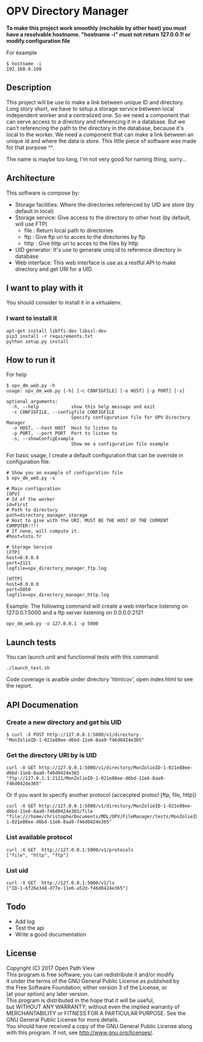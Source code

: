 # OPV Directory Manager


**To make this project work smoothly (rechable by other host) you must have a resolvable hostname. "hostname -i" must not return 127.0.0.1! or modify configuration file**

For example

```
$ hostname -i
192.168.0.100
```

## Description

This project will be use to make a link between unique ID and directory. Long story short, we have to setup a storage service between local independent worker and a centralized one. So we need a component that can serve access to a directory and referencing it in a database. But we can't referencing the path to the directory in the database, because it's local to the worker. We need a component that can make a link between an unique id and where the data is store. This little piece of software was made for that purpose ^^.

The name is maybe too long, I'm not very good for naming thing, sorry...

## Architecture

This software is compose by:

* Storage facilities: Where the directories referenced by UID are store (by default in local)
* Storage service: Give access to the directory to other host (by default, will use FTP)
    * file : Return local path to directories
    * ftp : Give ftp uri to acces to the directories by ftp
    * http : Give http uri to acces to the files by http
* UID generator: It's use to generate uniq id to reference directory in database
* Web interface: This web interface is use as a restful API to make directory and get URI for a UID

## I want to play with it

You should consider to install it in a virtualenv.

### I want to install it

```
apt-get install libffi-dev libssl-dev
pip3 install -r requirements.txt
python setup.py install
```

## How to run it

For help
```
$ opv_dm_web.py -h
usage: opv_dm_web.py [-h] [-c CONFIGFILE] [-o HOST] [-p PORT] [-s]

optional arguments:
  -h, --help            show this help message and exit
  -c CONFIGFILE, --configfile CONFIGFILE
                        Specify configuration file for OPV Directory Manager
  -o HOST, --host HOST  Host to listen to
  -p PORT, --port PORT  Port to listen to
  -s, --showConfigExample
                        Show me a configuration file example
```

For basic usage, I create a default configuration that can be override in configuration file:

```
# Show you an example of configuration file
$ opv_dm_web.py -s

# Main configuration
[OPV]
# Id of the worker
id=First
# Path to directory
path=directory_manager_storage
# Host to give with the URI. MUST BE THE HOST OF THE CURRENT COMPUTER!!!!
# If none, will compute it.
#host=toto.fr

# Storage Service
[FTP]
host=0.0.0.0
port=2121
logfile=opv_directory_manager_ftp.log

[HTTP]
host=0.0.0.0
port=5050
logfile=opv_directory_manager_http.log

```

Example: The following command will create a web interface listening on 127.0.0.1:5000 and a ftp server listening on 0.0.0.0:2121

```
opv_dm_web.py -o 127.0.0.1 -p 5000
```

## Launch tests

You can launch unit and functionnal tests with this command:

```
./launch_test.sh
```

Code coverage is avaible under directory 'htmlcov', open index.html to see the report.


## API Documenation

### Create a new directory and get his UID

```
$ curl -X POST http://127.0.0.1:5000/v1/directory
"MonZolieID-1-021e88ee-d6bd-11e6-8aa9-f46d0424e365"
```

### Get the directory URI by is UID

```
curl -X GET http://127.0.0.1:5000/v1/directory/MonZolieID-1-021e88ee-d6bd-11e6-8aa9-f46d0424e365
"ftp://127.0.1.1:2121/MonZolieID-1-021e88ee-d6bd-11e6-8aa9-f46d0424e365"
```
Or if you want to specify another protocol (accecpted protocl [ftp, file, http])
```
curl -X GET http://127.0.0.1:5000/v1/directory/MonZolieID-1-021e88ee-d6bd-11e6-8aa9-f46d0424e365/file
"file:///home/christophe/Documents/MDL/OPV/FileManager/tests/MonZolieID-1-021e88ee-d6bd-11e6-8aa9-f46d0424e365"
```

### List available protocol

```
curl -X GET  http://127.0.0.1:5000/v1/protocols
["file", "http", "ftp"]
```

### List uid

```
curl -X GET  http://127.0.0.1:5000/v1/ls
["ID-1-6f26e348-d77e-11e6-a52d-f46d0424e365"]
```

## Todo

* Add log
* Test the api
* Write a good documentation

## License

Copyright (C) 2017 Open Path View <br />
This program is free software; you can redistribute it and/or modify  <br />
it under the terms of the GNU General Public License as published by  <br />
the Free Software Foundation; either version 3 of the License, or  <br />
(at your option) any later version.  <br />
This program is distributed in the hope that it will be useful,  <br />
but WITHOUT ANY WARRANTY; without even the implied warranty of  <br />
MERCHANTABILITY or FITNESS FOR A PARTICULAR PURPOSE. See the  <br />
GNU General Public License for more details.  <br />
You should have received a copy of the GNU General Public License along  <br />
with this program. If not, see <http://www.gnu.org/licenses/>.  <br />
